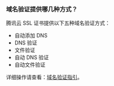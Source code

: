 ### 域名验证提供哪几种方式？
腾讯云 SSL 证书提供以下五种域名验证方式：
- 自动添加 DNS
- DNS 验证
- 文件验证
- 自动 DNS 验证
- 自动文件验证

详细操作请查看：[域名验证指引](https://cloud.tencent.com/document/product/400/4142)。




